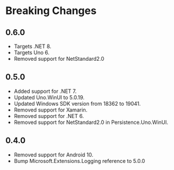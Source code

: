 # Breaking Changes

## 0.6.0
- Targets .NET 8.
- Targets Uno 6.
- Removed support for NetStandard2.0

## 0.5.0
- Added support for .NET 7.
- Updated Uno.WinUI to 5.0.19.
- Updated Windows SDK version from 18362 to 19041.
- Removed support for Xamarin.
- Removed support for .NET 6.
- Removed support for NetStandard2.0 in Persistence.Uno.WinUI.

## 0.4.0

- Removed support for Android 10.
- Bump Microsoft.Extensions.Logging reference to 5.0.0
